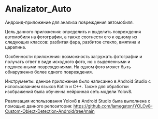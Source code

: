 # Analizator_Auto

Андроид-приложение для анализа повреждения автомобиля.

Цель данного приложения: определить и выделить повреждения автомобиля на фотографии, а также соотнести его к одному из следующих классов: разбитая фара, разбитое стекло, вмятина и царапина.

Особенности приложения: возможность загружать фотографии и получать ответ в виде исходного фото, но с выделенными и подписанными повреждениями. На одном фото может быть обнаруженно более одного повреждения.

Инструменты: данное приложение было написанно в Android Studio с использованием языков Kotlin и C++. Также для обработки изображений была обученна нейронная сеть модели Yolov8.

Реализация использования Yolov8 в Android Studio была выполнена с помощью данного репозитория: https://github.com/lamegaton/YOLOv8-Custom-Object-Detection-Android/tree/main
